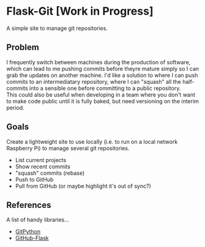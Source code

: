 # Flask-Git [Work in Progress]
A simple site to manage git repositories.  

## Problem
I frequently switch between machines during the production of software, which can lead to me pushing commits before theyre mature simply so I can grab the updates on another machine. I'd like a solution to where I can push commits to an intermediatary repository, where I can "squash" all the half-commits into a sensible one before committing to a public repository.  
This could also be useful when developing in a team where you don't want to make code public until it is fully baked, but need versioning on the interim period.  

## Goals
Create a lightweight site to use locally (i.e. to run on a local network Raspberry Pi) to manage several git repositories.  
* List current projects  
* Show recent commits
* "squash" commits (rebase)
* Push to GitHub
* Pull from GitHub (or maybe highlight it's out of sync?)

## References
A list of handy libraries...
* [GitPython](http://gitpython.readthedocs.io/en/stable/)
* [GitHub-Flask](https://github-flask.readthedocs.io/en/latest/)
